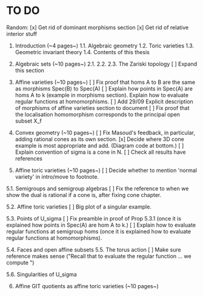 # TO DO
Random:
[x] Get rid of dominant morphisms section
[x] Get rid of relative interior stuff

1. Introduction (~4 pages~)
1.1. Algebraic geometry
1.2. Toric varieties
1.3. Geometric invariant theory
1.4. Contents of this thesis

2. Algebraic sets (~10 pages~)
2.1.
2.2.
2.3. The Zariski topology
[ ] Expand this section 

3. Affine varieties (~10 pages~)
[ ] Fix proof that homs A to B are the same as morphisms Spec(B) to Spec(A)
[ ] Explain how points in Spec(A) are homs A to k (example in morphisms section). Explain how to evaluate regular functions at homomorphisms.
[ ] Add 29/09 Explicit description of morphisms of affine varieties section to document
[ ] Fix proof that the localisation homomorphism corresponds to the principal open subset X_f

4. Convex geometry (~10 pages~)
[ ] Fix Masoud's feedback, in particular, adding rational cones as its own section.
[x] Decide where 3D cone example is most appropriate and add. (Diagram code at bottom.)
[ ] Explain convention of sigma is a cone in N.
[ ] Check all results have references

5. Affine toric varieties (~10 pages~)
[ ] Decide whether to mention 'normal variety' in intro/move to footnote.

5.1. Semigroups and semigroup algebras
[ ] Fix the reference to when we show the dual is rational if a cone is, after fixing cone chapter.

5.2. Affine toric varieties
[ ] Big plot of a singular example.

5.3. Points of U_sigma
[ ] Fix preamble in proof of Prop 5.3.1 (once it is explained how points in Spec(A) are hom A to k.)
[ ] Explain how to evaluate regular functions at semigroup homs (once it is explained how to evaluate regular functions at homomorphisms).

5.4. Faces and open affine subsets
5.5. The torus action
[ ] Make sure reference makes sense ("Recall that to evaluate the regular function ... we compute ")

5.6. Singularities of U_sigma

6. Affine GIT quotients as affine toric varieties (~10 pages~)

